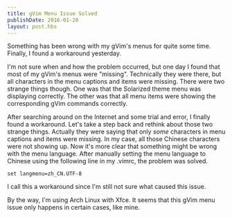 ```yaml
---
title: gVim Menu Issue Solved
publishDate: 2016-01-20
layout: post.hbs
---
```


Something has been wrong with my gVim's menus for quite some time. Finally, I found a workaround yesterday.

I'm not sure when and how the problem occurred, but one day I found that most of my gVim's menus were "missing". Technically they were there, but all characters in the menu captions and items were missing. There were two strange things though. One was that the Solarized theme menu was displaying correctly. The other was that all menu items were showing the corresponding gVim commands correctly.

After searching around on the Internet and some trial and error, I finally found a workaround. Let's take a step back and rethink about those two strange things. Actually they were saying that only *some* characters in menu captions and items were missing. In my case, all those Chinese characters were not showing up. Now it's more clear that something might be wrong with the menu language. After manually setting the menu language to Chinese using the following line in my .vimrc, the problem was solved.

`set langmenu=zh_CN.UTF-8`

I call this a workaround since I'm still not sure what caused this issue.

By the way, I'm using Arch Linux with Xfce. It seems that this gVim menu issue only happens in certain cases, like mine.
